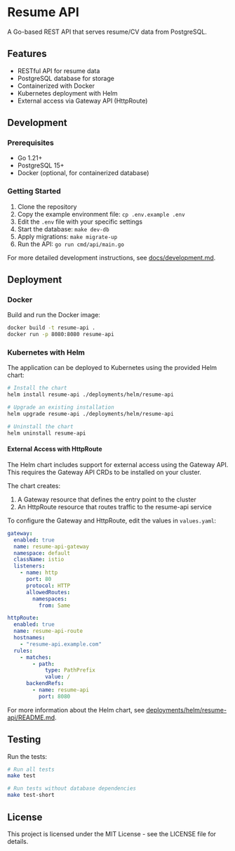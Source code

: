 # Resume API

A Go-based REST API that serves resume/CV data from PostgreSQL.

## Features

- RESTful API for resume data
- PostgreSQL database for storage
- Containerized with Docker
- Kubernetes deployment with Helm
- External access via Gateway API (HttpRoute)

## Development

### Prerequisites

- Go 1.21+
- PostgreSQL 15+
- Docker (optional, for containerized database)

### Getting Started

1. Clone the repository
2. Copy the example environment file: `cp .env.example .env`
3. Edit the `.env` file with your specific settings
4. Start the database: `make dev-db`
5. Apply migrations: `make migrate-up`
6. Run the API: `go run cmd/api/main.go`

For more detailed development instructions, see [docs/development.md](docs/development.md).

## Deployment

### Docker

Build and run the Docker image:

```bash
docker build -t resume-api .
docker run -p 8080:8080 resume-api
```

### Kubernetes with Helm

The application can be deployed to Kubernetes using the provided Helm chart:

```bash
# Install the chart
helm install resume-api ./deployments/helm/resume-api

# Upgrade an existing installation
helm upgrade resume-api ./deployments/helm/resume-api

# Uninstall the chart
helm uninstall resume-api
```

#### External Access with HttpRoute

The Helm chart includes support for external access using the Gateway API. This requires the Gateway API CRDs to be installed on your cluster.

The chart creates:
1. A Gateway resource that defines the entry point to the cluster
2. An HttpRoute resource that routes traffic to the resume-api service

To configure the Gateway and HttpRoute, edit the values in `values.yaml`:

```yaml
gateway:
  enabled: true
  name: resume-api-gateway
  namespace: default
  className: istio
  listeners:
    - name: http
      port: 80
      protocol: HTTP
      allowedRoutes:
        namespaces:
          from: Same

httpRoute:
  enabled: true
  name: resume-api-route
  hostnames:
    - "resume-api.example.com"
  rules:
    - matches:
        - path:
            type: PathPrefix
            value: /
      backendRefs:
        - name: resume-api
          port: 8080
```

For more information about the Helm chart, see [deployments/helm/resume-api/README.md](deployments/helm/resume-api/README.md).

## Testing

Run the tests:

```bash
# Run all tests
make test

# Run tests without database dependencies
make test-short
```

## License

This project is licensed under the MIT License - see the LICENSE file for details.